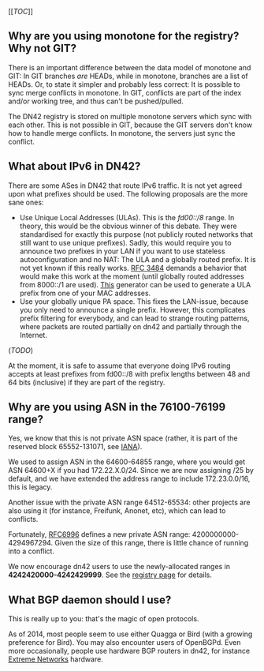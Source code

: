[[_TOC_]]

## Why are you using monotone for the registry? Why not GIT?

There is an important difference between the data model of monotone and GIT: In GIT branches *are* HEADs, while in monotone, branches are a list of HEADs. Or, to state it simpler and probably less correct: It is possible to sync merge conflicts in monotone. In GIT, conflicts are part of the index and/or working tree, and thus can't be pushed/pulled.

The DN42 registry is stored on multiple monotone servers which sync with each other. This is not possible in GIT, because the GIT servers don't know how to handle merge conflicts. In monotone, the servers just sync the conflict.


## What about IPv6 in DN42?

There are some ASes in DN42 that route IPv6 traffic. It is not yet agreed upon what prefixes should be used. The following proposals are the more sane ones:

* Use Unique Local Addresses (ULAs). This is the *fd00::/8* range. In theory, this would be the obvious winner of this debate. They were standardised for exactly this purpose (not publicly routed networks that still want to use unique prefixes). Sadly, this would require you to announce two prefixes in your LAN if you want to use stateless autoconfiguration and no NAT: The ULA and a globally routed prefix. It is not yet known if this really works. [RFC 3484](http://www.rfc-editor.org/rfc/rfc3484.txt) demands a behavior that would make this work at the moment (until globally routed addresses from 8000::/1 are used).
[This](http://www.sixxs.net/tools/grh/ula) generator can be used to generate a ULA prefix from one of your MAC addresses.
* Use your globally unique PA space. This fixes the LAN-issue, because you only need to announce a single prefix.  However, this complicates prefix filtering for everybody, and can lead to strange routing patterns, where packets are routed partially on dn42 and partially through the Internet.

(*TODO*)

At the moment, it is safe to assume that everyone doing IPv6 routing accepts at least prefixes from fd00::/8 with prefix lengths between 48 and 64 bits (inclusive) if they are part of the registry.


## Why are you using ASN in the 76100-76199 range?

Yes, we know that this is not private ASN space (rather, it is part of the reserved block 65552-131071, see [IANA](http://www.iana.org/assignments/as-numbers/as-numbers.xhtml)).

We used to assign ASN in the 64600-64855 range, where you would get ASN 64600+X if you had 172.22.X.0/24.  Since we are now assigning /25 by default, and we have extended the address range to include 172.23.0.0/16, this is legacy.

Another issue with the private ASN range 64512-65534: other projects are also using it (for instance, Freifunk, Anonet, etc), which can lead to conflicts.

Fortunately, [RFC6996](http://tools.ietf.org/html/rfc6996) defines a new private ASN range: 4200000000-4294967294.  Given the size of this range, there is little chance of running into a conflict.

We now encourage dn42 users to use the newly-allocated ranges in **4242420000-4242429999**. See the [registry page](Services-Whois#AS-numbers) for details.


## What BGP daemon should I use?

This is really up to you: that's the magic of open protocols.

As of 2014, most people seem to use either Quagga or Bird (with a growing preference for Bird). You may also encounter users of OpenBGPd. Even more occasionally, people use hardware BGP routers in dn42, for instance [Extreme Networks](howto/bgp-on-extreme-summit5i) hardware.


